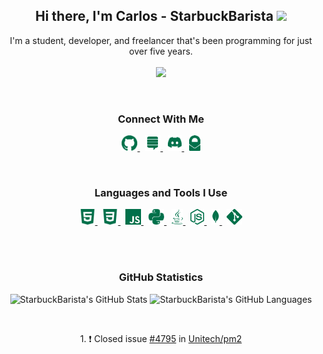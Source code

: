 <h2 align="center">
  Hi there, <strong>I'm Carlos - StarbuckBarista</strong> <img src="https://raw.githubusercontent.com/MartinHeinz/MartinHeinz/master/wave.gif" height="30px">
</h2>

<p align="center">
  I'm a student, developer, and freelancer that's been programming for just over five years.
  <br><br>
  <img src="https://lanyard.cnrad.dev/api/348311499946721282?theme=dark&bg=00704a&borderRadius=15px&animated=false&idleMessage=%22I%27m%20not%20doing%20anything%20:p%22&hideDiscrim=false&hideStatus=false&hideTimestamp=false&hideBadges=false">
</p>

<br>

<h3 align="center">
  Connect With Me
</h3>

<p align="center">
  <a href="https://github.com/StarbuckBarista/" target="_blank">
    <img alt="StarbuckBarista's GitHub" height="25px" src="./icons/github.png"/>
  </a>
  &nbsp;
  <a href="https://stackoverflow.com/users/12449444/starbuckbarista/" target="_blank">
    <img alt="StarbuckBarista's Stack Overflow" height="25px" src="./icons/stack_overflow.png"/>
  </a>
  &nbsp;
  <a href="https://discord.com/users/348311499946721282/" target="_blank">
    <img alt="StarbuckBarista's Discord" height="25px" src="./icons/discord.png"/>
  </a>
  &nbsp;
  <a href="mailto:carlitos.salazar@protonmail.com" target="_blank">
    <img alt="StarbuckBarista's Email" height="25px" src="./icons/proton_mail.png"/>
  </a>
</p>

<br>

<h3 align="center">
  Languages and Tools I Use
</h3>

<p align="center">
  <a href="" target="_blank">
    <img alt="HTML" height="25px" src="./icons/html.png"/>
  </a>
  &nbsp;
  <a href="" target="_blank">
    <img alt="CSS" height="25px" src="./icons/css.png"/>
  </a>
  &nbsp;
  <a href="" target="_blank">
    <img alt="JavaScript" height="25px" src="./icons/javascript.png"/>
  </a>
  &nbsp;
  <a href="python.org" target="_blank">
    <img alt="Python" height="25px" src="./icons/python.png"/>
  </a>
  &nbsp;
  <a href="" target="_blank">
    <img alt="Java" height="25px" src="./icons/java.png"/>
  </a>
  &nbsp;
  <a href="nodejs.org" target="_blank">
    <img alt="Node" height="25px" src="./icons/node.png"/>
  </a>
  &nbsp;
  <a href="mongodb.com" target="_blank">
    <img alt="MongoDB" height="25px" src="./icons/mongo.png"/>
  </a>
  &nbsp;
  <a href="git-scm.com" target="_blank">
    <img alt="Git" height="25px" src="./icons/git.png"/>
  </a>
</p>

<br><br>

<h3 align="center">
  GitHub Statistics
</h3>

<p align="center">
    <img alt="StarbuckBarista's GitHub Stats" height="200px" src="https://github-readme-stats-starbuckbarista.vercel.app/api?username=starbuckbarista&count_private=true&show_icons=true&theme=darcula"/>
    <img alt="StarbuckBarista's GitHub Languages" height="200px" src="https://github-readme-stats-starbuckbarista.vercel.app/api/top-langs?username=starbuckbarista&count_private=true&show_icons=true&theme=darcula"/>
</p>

<br>

<p align="center">
  <!--START_SECTION:activity-->
1. ❗️ Closed issue <a href="https://github.com/Unitech/pm2/issues/4795">#4795</a> in <a href="https://github.com/Unitech/pm2">Unitech/pm2</a>
  <!--END_SECTION:activity-->
</p>

